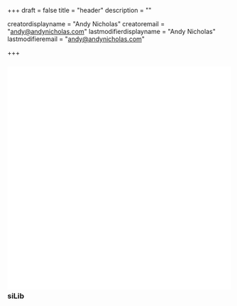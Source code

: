 +++
draft = false
title = "header"
description = ""

creatordisplayname = "Andy Nicholas"
creatoremail = "andy@andynicholas.com"
lastmodifierdisplayname = "Andy Nicholas"
lastmodifieremail = "andy@andynicholas.com"

+++

### ![siLib Logo](images/siLib_logo2.svg#headerlogo) **siLib**

